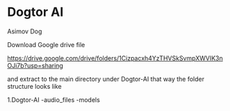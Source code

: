 # Dogtor AI
 Asimov Dog


Download Google drive file 

https://drive.google.com/drive/folders/1Cizpacxh4YzTHVSkSvmpXWVIK3nOJi7b?usp=sharing

and extract to the main directory under Dogtor-AI that way the folder structure looks like

1.Dogtor-AI
 -audio_files
 -models
 
